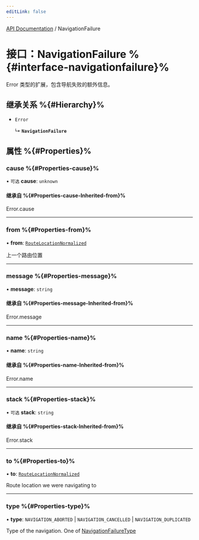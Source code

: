 ```yaml
---
editLink: false
---
```


[API Documentation](../index.md) / NavigationFailure

# 接口：NavigationFailure %{#interface-navigationfailure}%

Error 类型的扩展，包含导航失败的额外信息。

## 继承关系 %{#Hierarchy}%

- `Error`

  ↳ **`NavigationFailure`**

## 属性 %{#Properties}%

### cause %{#Properties-cause}%

• `可选` **cause**: `unknown`

#### 继承自 %{#Properties-cause-Inherited-from}%

Error.cause

___

### from %{#Properties-from}%

• **from**: [`RouteLocationNormalized`](RouteLocationNormalized.md)

上一个路由位置

___

### message %{#Properties-message}%

• **message**: `string`

#### 继承自 %{#Properties-message-Inherited-from}%

Error.message

___

### name %{#Properties-name}%

• **name**: `string`

#### 继承自 %{#Properties-name-Inherited-from}%

Error.name

___

### stack %{#Properties-stack}%

• `可选` **stack**: `string`

#### 继承自 %{#Properties-stack-Inherited-from}%

Error.stack

___

### to %{#Properties-to}%

• **to**: [`RouteLocationNormalized`](RouteLocationNormalized.md)

Route location we were navigating to

___

### type %{#Properties-type}%

• **type**: `NAVIGATION_ABORTED` \| `NAVIGATION_CANCELLED` \| `NAVIGATION_DUPLICATED`

Type of the navigation. One of [NavigationFailureType](../enums/NavigationFailureType.md)
